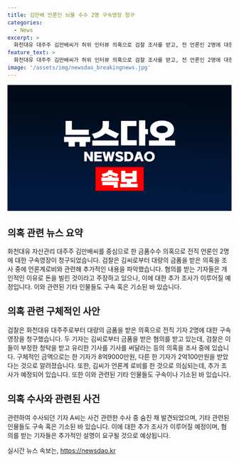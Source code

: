 ```yaml
---
title: 김만배 언론인 뇌물 수수 2명 구속영장 청구
categories:
  - News
excerpt: >
  화천대유 대주주 김만배씨가 허위 인터뷰 의혹으로 검찰 조사를 받고, 전 언론인 2명에 대한 구속영장이 청구되었다. 이들은 김씨로부터 부정한 청탁을 받고 금품을 받았다는 혐의를 받고 있으며, 2021년까지 총 11억원 가량을 받았다고 알려졌다. 이들에 대한 압수수색과 관련하여 혐의를 부인하는 반면, 한국일보 출신 A씨는 사건 조사 중 숨진 채 발견되어 사건이 종결됐다. 또한, 김씨와 신학림 전 언론노조 위원장은 허위 보도를 대가로 금품을 주고받은 혐의로 구속기소된 상태이다.
feature_text: >
  화천대유 대주주 김만배씨가 허위 인터뷰 의혹으로 검찰 조사를 받고, 전 언론인 2명에 대한 구속영장이 청구되었다. 이들은 김씨로부터 부정한 청탁을 받고 금품을 받았다는 혐의를 받고 있으며, 2021년까지 총 11억원 가량을 받았다고 알려졌다. 이들에 대한 압수수색과 관련하여 혐의를 부인하는 반면, 한국일보 출신 A씨는 사건 조사 중 숨진 채 발견되어 사건이 종결됐다. 또한, 김씨와 신학림 전 언론노조 위원장은 허위 보도를 대가로 금품을 주고받은 혐의로 구속기소된 상태이다.
image: '/assets/img/newsdao_breakingnews.jpg'
---
```


<p><img src="/assets/img/newsdao_breakingnews.jpg" alt="implanttips 속보" /></p>

<h2 data-ke-size="size26">의혹 관련 뉴스 요약</h2>

<p data-ke-size="size16">화천대유 자산관리 대주주 김만배씨를 중심으로 한 금품수수 의혹으로 전직 언론인 2명에 대한 구속영장이 청구되었습니다. 검찰은 김씨로부터 대량의 금품을 받은 의혹을 조사 중에 언론계로비와 관련해 추가적인 내용을 파악했습니다. 혐의를 받는 기자들은 개인적인 이유로 돈을 빌린 것이라고 주장하고 있으나, 이에 대한 추가 조사가 이루어질 예정입니다. 이와 관련된 기타 인물들도 구속 혹은 기소된 바 있습니다.</p>

<h2 data-ke-size="size26">의혹 관련 구체적인 사안</h2>

<p data-ke-size="size16">검찰은 화천대유 대주주로부터 대량의 금품을 받은 의혹으로 전직 기자 2명에 대한 구속영장을 청구했습니다. 두 기자는 김씨로부터 금품을 받은 혐의를 받고 있는데, 검찰은 이들이 부정한 청탁을 받고 유리한 기사를 기사를 써달라는 등의 의혹을 조사 중에 있습니다. 구체적인 금액으로는 한 기자가 8억9000만원, 다른 한 기자가 2억100만원을 받았다는 것으로 알려졌습니다. 또한, 김씨가 언론계 로비를 한 것으로 의심되는데, 추가 조사가 예정되어 있습니다. 또한 이와 관련된 기타 인물들도 구속이나 기소된 바 있습니다.</p>

<h2 data-ke-size="size26">의혹 수사와 관련된 사건</h2>

<p data-ke-size="size16">관련하여 수사되던 기자 A씨는 사건 관련한 수사 중 숨진 채 발견되었으며, 기타 관련된 인물들도 구속 혹은 기소된 바 있습니다. 이에 대한 추가 조사가 이루어질 예정이며, 혐의를 받는 기자들은 추가적인 설명이 요구될 것으로 예상됩니다.</p>
실시간 뉴스 속보는, <a href="https://newsdao.kr" rel="dofollow">https://newsdao.kr</a>



